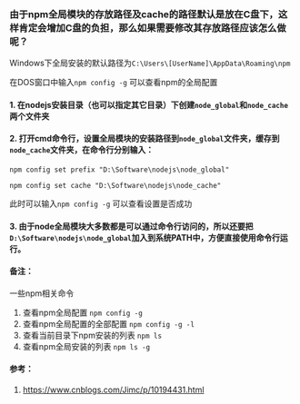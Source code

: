  ### 由于npm全局模块的存放路径及cache的路径默认是放在C盘下，这样肯定会增加C盘的负担，那么如果需要修改其存放路径应该怎么做呢？

Windows下全局安装的默认路径为`C:\Users\[UserName]\AppData\Roaming\npm`

在DOS窗口中输入`npm config -g` 可以查看npm的全局配置

 #### 1. 在nodejs安装目录（也可以指定其它目录）下创建`node_global`和`node_cache`两个文件夹



#### 2. 打开cmd命令行，设置全局模块的安装路径到`node_global`文件夹，缓存到`node_cache`文件夹，在命令行分别输入：

```
npm config set prefix "D:\Software\nodejs\node_global"
```
```
npm config set cache "D:\Software\nodejs\node_cache"
```

此时可以输入`npm config -g` 可以查看设置是否成功



 #### 3. 由于node全局模块大多数都是可以通过命令行访问的，所以还要把`D:\Software\nodejs\node_global`加入到系统PATH中，方便直接使用命令行运行。 



#### 备注：

一些npm相关命令

1. 查看npm全局配置 `npm config -g`
2. 查看npm全局配置的全部配置 `npm config -g -l`
3. 查看当前目录下npm安装的列表 `npm ls`
4. 查看npm全局安装的列表 `npm ls -g`



#### 参考：

1.  https://www.cnblogs.com/Jimc/p/10194431.html 